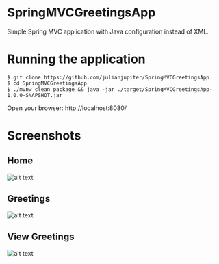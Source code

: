 # SpringMVCGreetingsApp

Simple Spring MVC application with Java configuration instead of XML.

# Running the application
```
$ git clone https://github.com/julianjupiter/SpringMVCGreetingsApp
$ cd SpringMVCGreetingsApp
$ ./mvnw clean package && java -jar ./target/SpringMVCGreetingsApp-1.0.0-SNAPSHOT.jar
```
Open your browser: http://localhost:8080/

# Screenshots
## Home
![alt text](simple-spring-mvc-application-with-java-configuration-01.JPG "Home")
## Greetings
![alt text](simple-spring-mvc-application-with-java-configuration-02.JPG "List of Books")
## View Greetings
![alt text](simple-spring-mvc-application-with-java-configuration-03.JPG "View a Book")

